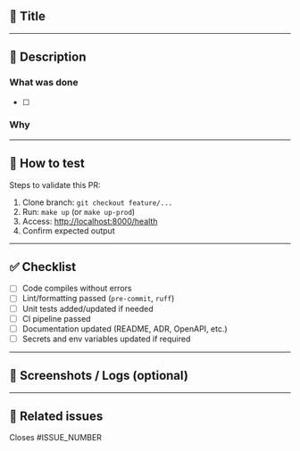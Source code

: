 ## 🔖 Title
<!-- Use Conventional Commits style, e.g.:
feat(auth): add login endpoint
chore(docker): setup multi-stage build and compose profiles -->

---

## 📝 Description

### What was done
- [ ] <!-- List key changes here -->

### Why
<!-- Explain the motivation / problem solved -->

---

## 🚀 How to test
Steps to validate this PR:
1. Clone branch: `git checkout feature/...`
2. Run: `make up` (or `make up-prod`)
3. Access: [http://localhost:8000/health](http://localhost:8000/health)
4. Confirm expected output

---

## ✅ Checklist
- [ ] Code compiles without errors
- [ ] Lint/formatting passed (`pre-commit`, `ruff`)
- [ ] Unit tests added/updated if needed
- [ ] CI pipeline passed
- [ ] Documentation updated (README, ADR, OpenAPI, etc.)
- [ ] Secrets and env variables updated if required

---

## 📸 Screenshots / Logs (optional)
<!-- Add images, curl output, or logs if it helps the reviewer -->

---

## 📂 Related issues
Closes #ISSUE_NUMBER
